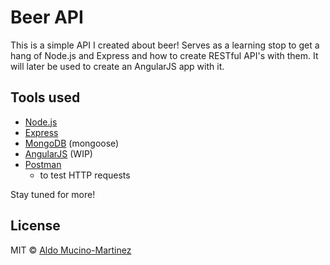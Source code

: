 # Beer API
This is a simple API I created about beer! Serves as a learning stop to get a hang of
Node.js and Express and how to create RESTful API's with them. It will later be used
to create an AngularJS app with it.

## Tools used
- [Node.js](https://nodejs.org/en/)
- [Express](http://expressjs.com/)
- [MongoDB](https://www.mongodb.com/) (mongoose)
- [AngularJS](https://angularjs.org/) (WIP)
- [Postman](https://www.getpostman.com/)
    - to test HTTP requests

Stay tuned for more!

## License
MIT &copy; [Aldo Mucino-Martinez](https://amucinom.github.io/)
